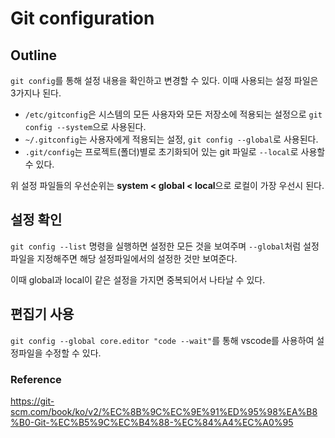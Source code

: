 # Git configuration

## Outline
`git config`를 통해 설정 내용을 확인하고 변경할 수 있다. 이때 사용되는 설정 파일은 3가지나 된다.

* `/etc/gitconfig`은 시스템의 모든 사용자와 모든 저장소에 적용되는 설정으로 `git config --system`으로 사용된다.
* `~/.gitconfig`는 사용자에게 적용되는 설정, `git config --global`로 사용된다.
* `.git/config`는 프로젝트(폴더)별로 초기화되어 있는 git 파일로 `--local`로 사용할 수 있다.

위 설정 파일들의 우선순위는 **system < global < local**으로 로컬이 가장 우선시 된다.

## 설정 확인
`git config --list` 명령을 실행하면 설정한 모든 것을 보여주며 `--global`처럼 설정파일을 지정해주면 해당 설정파일에서의 설정한 것만 보여준다.

이때 global과 local이 같은 설정을 가지면 중복되어서 나타날 수 있다.

## 편집기 사용
`git config --global core.editor "code --wait"`를 통해 vscode를 사용하여 설정파일을 수정할 수 있다.


### Reference
https://git-scm.com/book/ko/v2/%EC%8B%9C%EC%9E%91%ED%95%98%EA%B8%B0-Git-%EC%B5%9C%EC%B4%88-%EC%84%A4%EC%A0%95